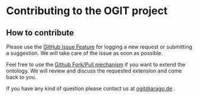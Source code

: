 # Contributing to the OGIT project

## How to contribute

Please use the [GitHub Issue Feature](https://github.com/arago/graphIT-ontology/issues) for logging a new request or submitting a suggestion. We will take care of the issue as soon as possible.

Feel free to use the [Github Fork/Pull mechanism](https://help.github.com/articles/fork-a-repo) if you want to extend the ontology. We will review and discuss the requested extension and come back to you.

If you have any kind of question please contact us at <ogit@arago.de> .

